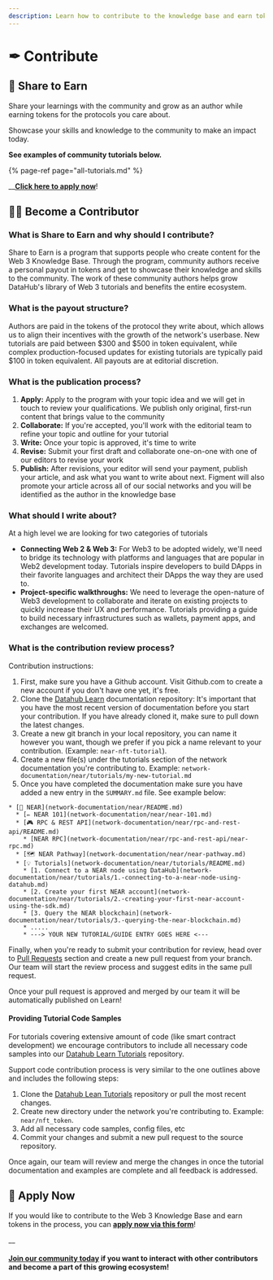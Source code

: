 ```yaml
---
description: Learn how to contribute to the knowledge base and earn tokens
---
```


# ✒ Contribute

## 🤝 Share to Earn

Share your learnings with the community and grow as an author while earning tokens for the protocols you care about. 

Showcase your skills and knowledge to the community to make an impact today. 

**See examples of community tutorials below.**

{% page-ref page="all-tutorials.md" %}

\_\_[**Click here to apply now**](https://forms.gle/v5ksLNBG24cxm1Bs6)! 

## **👨‍💻 Become a Contributor** 

### **What is Share to Earn and why should I contribute?** 

Share to Earn is a program that supports people who create content for the Web 3 Knowledge Base. Through the program, community authors receive a personal payout in tokens and get to showcase their knowledge and skills to the community. The work of these community authors helps grow DataHub's library of Web 3 tutorials and benefits the entire ecosystem. 

### What is the payout structure? 

Authors are paid in the tokens of the protocol they write about, which allows us to align their incentives with the growth of the network's userbase. New tutorials are paid between $300 and $500 in token equivalent, while complex production-focused updates for existing tutorials are typically paid $100 in token equivalent. All payouts are at editorial discretion. 

### What is the publication process? 

1. **Apply:** Apply to the program with your topic idea and we will get in touch to review your qualifications. We publish only original, first-run content that brings value to the community  
2. **Collaborate:** If you're accepted, you'll work with the editorial team to refine your topic and outline for your tutorial 
3. **Write:** Once your topic is approved, it's time to write  
4. **Revise:** Submit your first draft and collaborate one-on-one with one of our editors to revise your work  
5. **Publish:** After revisions, your editor will send your payment, publish your article, and ask what you want to write about next. Figment will also promote your article across all of our social networks and you will be identified as the author in the knowledge base 

###  What should I write about? 

At a high level we are looking for two categories of tutorials

* **Connecting Web 2 & Web 3:** For Web3 to be adopted widely, we'll need to bridge its technology with platforms and languages that are popular in Web2 development today. Tutorials inspire developers to build DApps in their favorite languages and architect their DApps the way they are used to.  
* **Project-specific walkthroughs:** We need to leverage the open-nature of Web3 development to collaborate and iterate on existing projects to quickly increase their UX and performance. Tutorials providing a guide to build necessary infrastructures such as wallets, payment apps, and exchanges are welcomed. 

### What is the contribution review process?

Contribution instructions:

1. First, make sure you have a Github account. Visit Github.com to create a new account if you don't have one yet, it's free.
2. Clone the [Datahub Learn](https://github.com/figment-networks/datahub-learn) documentation repository: It's important that you have the most recent version of documentation before you start your contribution. If you have already cloned it, make sure to pull down the latest changes.
3. Create a new git branch in your local repository, you can name it however you want, though we prefer if you pick a name relevant to your contribution. \(Example: `near-nft-tutorial`\).
4. Create a new file\(s\) under the tutorials section of the network documentation you're contributing to. Example: `network-documentation/near/tutorials/my-new-tutorial.md`
5. Once you have completed the documentation make sure you have added a new entry in the `SUMMARY.md` file. See example below:

```text
* [🌈 NEAR](network-documentation/near/README.md)
  * [✏ NEAR 101](network-documentation/near/near-101.md)
  * [🎮 RPC & REST API](network-documentation/near/rpc-and-rest-api/README.md)
    * [NEAR RPC](network-documentation/near/rpc-and-rest-api/near-rpc.md)
  * [🗺 NEAR Pathway](network-documentation/near/near-pathway.md)
  * [💡 Tutorials](network-documentation/near/tutorials/README.md)
    * [1. Connect to a NEAR node using DataHub](network-documentation/near/tutorials/1.-connecting-to-a-near-node-using-datahub.md)
    * [2. Create your first NEAR account](network-documentation/near/tutorials/2.-creating-your-first-near-account-using-the-sdk.md)
    * [3. Query the NEAR blockchain](network-documentation/near/tutorials/3.-querying-the-near-blockchain.md)
    * .....
    * ---> YOUR NEW TUTORIAL/GUIDE ENTRY GOES HERE <---
```

Finally, when you're ready to submit your contribution for review, head over to [Pull Requests](https://github.com/figment-networks/datahub-learn/pulls) section and create a new pull request from your branch. Our team will start the review process and suggest edits in the same pull request.

Once your pull request is approved and merged by our team it will be automatically published on Learn!

#### Providing Tutorial Code Samples

For tutorials covering extensive amount of code \(like smart contract development\) we encourage contributors to include all necessary code samples into our [Datahub Learn Tutorials](https://github.com/figment-networks/tutorials) repository. 

Support code contribution process is very similar to the one outlines above and includes the following steps:

1. Clone the [Datahub Lean Tutorials](https://github.com/figment-networks/tutorials) repository or pull the most recent changes.
2. Create new directory under the network you're contributing to. Example: `near/nft_token`.
3. Add all necessary code samples, config files, etc
4. Commit your changes and submit a new pull request to the source repository.

Once again, our team will review and merge the changes in once the tutorial documentation and examples are complete and all feedback is addressed.

## 📝 Apply Now

If you would like to contribute to the Web 3 Knowledge Base and earn tokens in the process, you can [**apply now via this form**](https://forms.gle/v5ksLNBG24cxm1Bs6)! 

\_\_

#### [Join our community today](https://discord.gg/fszyM7K) if you want to interact with other contributors and become a part of this growing ecosystem! 

